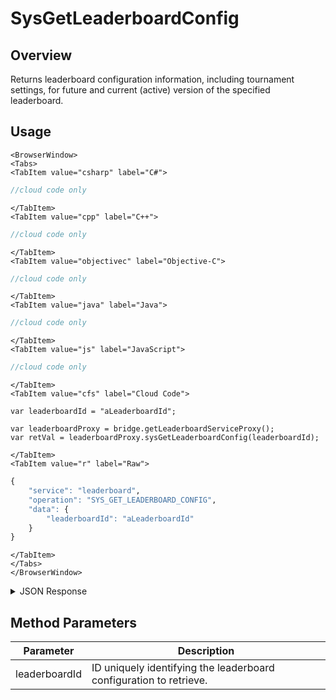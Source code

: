# SysGetLeaderboardConfig
## Overview
Returns leaderboard configuration information, including tournament settings, for future and current (active) version of the specified leaderboard.

<PartialServop service_name="leaderboard" operation_name="SYS_GET_LEADERBOARD_CONFIG" />

## Usage

```mdx-code-block
<BrowserWindow>
<Tabs>
<TabItem value="csharp" label="C#">
```

```csharp
//cloud code only
```

```mdx-code-block
</TabItem>
<TabItem value="cpp" label="C++">
```

```cpp
//cloud code only
```

```mdx-code-block
</TabItem>
<TabItem value="objectivec" label="Objective-C">
```

```objectivec
//cloud code only
```

```mdx-code-block
</TabItem>
<TabItem value="java" label="Java">
```

```java
//cloud code only
```

```mdx-code-block
</TabItem>
<TabItem value="js" label="JavaScript">
```

```javascript
//cloud code only
```

```mdx-code-block
</TabItem>
<TabItem value="cfs" label="Cloud Code">
```

```cfscript
var leaderboardId = "aLeaderboardId";

var leaderboardProxy = bridge.getLeaderboardServiceProxy();
var retVal = leaderboardProxy.sysGetLeaderboardConfig(leaderboardId);
```

```mdx-code-block
</TabItem>
<TabItem value="r" label="Raw">
```

```r
{
	"service": "leaderboard",
	"operation": "SYS_GET_LEADERBOARD_CONFIG",
	"data": {
		"leaderboardId": "aLeaderboardId"
	}
}
```

```mdx-code-block
</TabItem>
</Tabs>
</BrowserWindow>
```

<details>
<summary>JSON Response</summary>

```json
{
  "data": {
    "^D^d3^1": {
      "leaderboardId": "^D^d3^1",
      "dbVersion": 2,
      "resetAt": 1654794120000,
      "leaderboardType": "HIGH_VALUE",
      "rotationType": "DAILY",
      "retainedCount": 2,
      "data": {},
      "numDaysToRotate": 0,
      "entryType": "PLAYER",
      "tConfigs": {
        "tcode1": {
          "activeUpUntil": 2,
          "tConfigCode": "tcode1"
        },
        "testTournamentId": {
          "activeUpUntil": 9,
          "tConfigCode": "testTournamentId"
        }
      },
      "tStates": {
        "enrolMins": 0,
        "disallowMins": 0,
        "minMins": 1440,
        "compMins": 1440,
        "bufferMins": 0,
        "announcementMins": 0
      },
      "tAutoJoin": false,
      "tAutoClaim": false,
      "tEnabled": true,
      "divSet": "d3",
      "tTemplateOnly": false,
      "expiry": 1656090120000,
      "currentVersionId": 1,
      "currentPeriod": {
        "versionId": 1,
        "startingAt": 1654717860000,
        "endingAt": 1654794120000,
        "rotationType": "DAILY",
        "numDaysToRotate": 0,
        "tConfigVers": {
          "tcode1": 2,
          "testTournamentId": 9
        },
        "tState": "ACTIVE",
        "tAutoJoin": false,
        "tAutoClaim": false,
        "tRegistrationStart": 1654717860000,
        "tRegistrationEnd": 1654794120000,
        "tPlayStart": 1654717860000,
        "tPlayEnd": 1654794120000,
        "tProcessingStartAt": 1654794300000,
        "tProcessingJobId": "9e52625c-1581-4de5-8783-70557e649710",
        "tRegistrationStartJobId": null,
        "tPlayStartJobId": "69694a09-189b-4ce8-817f-65a99e34ef2a",
        "tPlayEndJobId": "54fc86bf-3f30-4e41-a4e2-9987d4e87f46",
        "tStates": {
          "enrolMins": 0,
          "disallowMins": 0,
          "minMins": 1271,
          "compMins": 1271,
          "bufferMins": 0,
          "announcementMins": 0
        }
      },
      "createdAt": 1654717860000
    }
  },
  "status": 200
}
```
</details>

## Method Parameters
Parameter | Description
--------- | -----------
leaderboardId | ID uniquely identifying the leaderboard configuration to retrieve.


